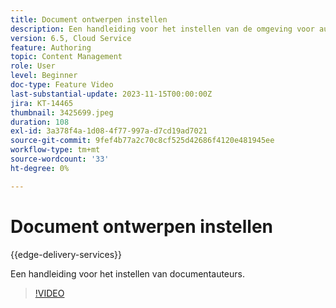 ```yaml
---
title: Document ontwerpen instellen
description: Een handleiding voor het instellen van de omgeving voor auteurs van documenten.
version: 6.5, Cloud Service
feature: Authoring
topic: Content Management
role: User
level: Beginner
doc-type: Feature Video
last-substantial-update: 2023-11-15T00:00:00Z
jira: KT-14465
thumbnail: 3425699.jpeg
duration: 108
exl-id: 3a378f4a-1d08-4f77-997a-d7cd19ad7021
source-git-commit: 9fef4b77a2c70c8cf525d42686f4120e481945ee
workflow-type: tm+mt
source-wordcount: '33'
ht-degree: 0%

---
```


# Document ontwerpen instellen

{{edge-delivery-services}}

Een handleiding voor het instellen van documentauteurs.

>[!VIDEO](https://video.tv.adobe.com/v/3425699/?learn=on)
